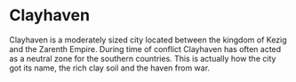 # Clayhaven

Clayhaven is a moderately sized city located between the kingdom of Kezig and the Zarenth Empire. During time of conflict Clayhaven has often acted as a neutral zone for the southern countries. This is actually how the city got its name, the rich clay soil and the haven from war.

